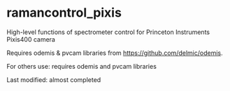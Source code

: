 # ramancontrol_pixis
High-level functions of spectrometer control for Princeton Instruments Pixis400 camera

Requires odemis & pvcam libraries from https://github.com/delmic/odemis.


For others use: requires odemis and pvcam libraries

Last modified: almost completed
